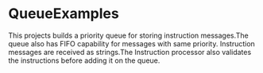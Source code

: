 # QueueExamples
This projects builds a priority queue for storing instruction messages.The queue also has FIFO capability for messages with same priority. Instruction messages are received as strings.The Instruction processor also validates the instructions before adding it on the queue.
